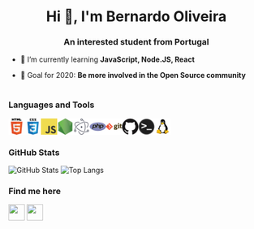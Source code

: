 <h1 align="center">Hi 👋, I'm Bernardo Oliveira</h1>
<h3 align="center">An interested student from Portugal</h3>

- 🌱 I’m currently learning **JavaScript, Node.JS, React**

- 🥅 Goal for 2020: **Be more involved in the Open Source community**
<br> <br>

### Languages and Tools

<img align="left" alt="HTML5" width="32px" src="https://raw.githubusercontent.com/github/explore/80688e429a7d4ef2fca1e82350fe8e3517d3494d/topics/html/html.png" />
<img align="left" alt="CSS3" width="32px" src="https://raw.githubusercontent.com/github/explore/80688e429a7d4ef2fca1e82350fe8e3517d3494d/topics/css/css.png" /> 
<img align="left" alt="JavaScript" width="32px" src="https://raw.githubusercontent.com/github/explore/80688e429a7d4ef2fca1e82350fe8e3517d3494d/topics/javascript/javascript.png" /> 
<img align="left" alt="Node.js" width="32px" src="https://raw.githubusercontent.com/github/explore/80688e429a7d4ef2fca1e82350fe8e3517d3494d/topics/nodejs/nodejs.png" />
<img align="left" alt="Electron" width="32px" src="https://raw.githubusercontent.com/github/explore/80688e429a7d4ef2fca1e82350fe8e3517d3494d/topics/electron/electron.png" />
<img align="left" alt="PHP" width="32px" src="https://raw.githubusercontent.com/github/explore/80688e429a7d4ef2fca1e82350fe8e3517d3494d/topics/php/php.png" /> 
<img align="left" alt="Git" width="32px" src="https://raw.githubusercontent.com/github/explore/80688e429a7d4ef2fca1e82350fe8e3517d3494d/topics/git/git.png" /> 
<img align="left" alt="GitHub" width="32px" src="https://raw.githubusercontent.com/github/explore/78df643247d429f6cc873026c0622819ad797942/topics/github/github.png" /> 
<img align="left" alt="Terminal" width="32px" src="https://raw.githubusercontent.com/github/explore/80688e429a7d4ef2fca1e82350fe8e3517d3494d/topics/terminal/terminal.png" />
<img align="left" alt="Linux" width="32px" src="https://raw.githubusercontent.com/github/explore/80688e429a7d4ef2fca1e82350fe8e3517d3494d/topics/linux/linux.png" />

<br> <br>

###  GitHub Stats

![GitHub Stats](https://github-readme-stats.bernawastaken.vercel.app/api?username=bernawastaken&show_icons=true&count_private=true&hide_border=true&theme=algolia)
![Top Langs](https://github-readme-stats.bernawastaken.vercel.app/api/top-langs/?username=bernawastaken&hide_border=true&theme=algolia)

### Find me here
[<img height="32" width="32" src="https://cdn.jsdelivr.net/npm/simple-icons@v3/icons/instagram.svg" />](https://www.instagram.com/berna.was.taken/)
[<img height="32" width="32" src="https://cdn.jsdelivr.net/npm/simple-icons@v3/icons/spotify.svg" />](https://open.spotify.com/user/bernardooliveirajb)
